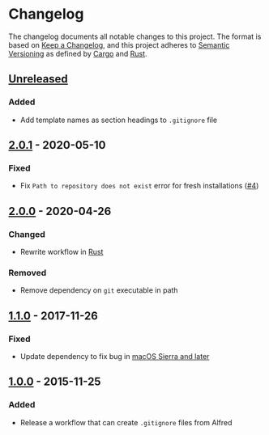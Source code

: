 # Changelog

The changelog documents all notable changes to this project. The format is based
on [Keep a Changelog](https://keepachangelog.com/en/1.0.0/), and this project
adheres to [Semantic Versioning](https://semver.org/spec/v2.0.0.html) as defined
by [Cargo](https://doc.rust-lang.org/cargo/reference/manifest.html#the-version-field)
and [Rust](https://github.com/rust-lang/rfcs/blob/master/text/1105-api-evolution.md).

<!-- next-header -->

## [Unreleased]

### Added

- Add template names as section headings to `.gitignore` file

## [2.0.1] - 2020-05-10

### Fixed

- Fix `Path to repository does not exist` error for fresh installations ([#4](https://github.com/jdno/alfred-gitignore/issues/4))

## [2.0.0] - 2020-04-26

### Changed

- Rewrite workflow in [Rust](https://rust-lang.org)

### Removed

- Remove dependency on `git` executable in path

## [1.1.0] - 2017-11-26

### Fixed

- Update dependency to fix bug in [macOS Sierra and later](https://github.com/deanishe/alfred-workflow/issues/111)

## [1.0.0] - 2015-11-25

### Added

- Release a workflow that can create `.gitignore` files from Alfred

<!-- next-url -->

[unreleased]: https://github.com/jdno/alfred-gitignore/compare/v2.0.1...HEAD
[2.0.1]: https://github.com/jdno/alfred-gitignore/compare/v2.0.0...v2.0.1
[2.0.0]: https://github.com/jdno/alfred-gitignore/compare/v1.1.0...v2.0.0
[1.1.0]: https://github.com/jdno/alfred-gitignore/compare/v1.0.0...v1.1.0
[1.0.0]: https://github.com/jdno/alfred-gitignore/releases/tag/1.0.0
